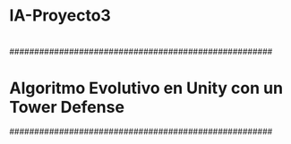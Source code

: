 # IA-Proyecto3
# 
#####################################################
# Algoritmo Evolutivo en Unity con un Tower Defense #
#####################################################
